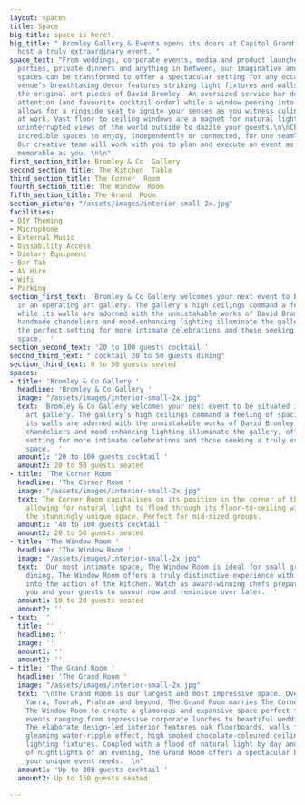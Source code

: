 ```yaml
---
layout: spaces
title: Space
big-title: space is here!
big_title: " Bromley Gallery & Events opens its doors at Capitol Grand for you to
  host a truly extraordinary event. "
space_text: "From weddings, corporate events, media and product launches, birthday
  parties, private dinners and anything in between, our imaginative and versatile
  spaces can be transformed to offer a spectacular setting for any occasion. \n\nThe
  venue’s breathtaking decor features striking light fixtures and walls dripping with
  the original art pieces of David Bromley. An oversized service bar demands your
  attention (and favourite cocktail order) while a window peering into the kitchen
  allows for a ringside seat to ignite your senses as you witness culinary masters
  at work. Vast floor to ceiling windows are a magnet for natural light and invite
  uninterrupted views of the world outside to dazzle your guests.\n\nChoose from four
  incredible spaces to enjoy, independently or connected, for one seamless event.
  Our creative team will work with you to plan and execute an event as unique and
  memorable as you. \n\n"
first_section_title: Bromley & Co  Gallery
second_section_title: The Kitchen  Table
third_section_title: The Corner  Room
fourth_section_title: The Window  Room
fifth_section_title: The Grand  Room
section_picture: "/assets/images/interior-small-2x.jpg"
facilities:
- DIY Theming
- Microphone
- External Music
- Dissability Access
- Dietary Equipment
- Bar Tab
- AV Hire
- Wifi
- Parking
section_first_text: 'Bromley & Co Gallery welcomes your next event to be situated
  in an operating art gallery. The gallery’s high ceilings command a feeling of spaciousness
  while its walls are adorned with the unmistakable works of David Bromley. Striking
  handmade chandeliers and mood-enhancing lighting illuminate the gallery, offering
  the perfect setting for more intimate celebrations and those seeking a truly extraordinary
  space.  '
section_second_text: '20 to 100 guests cocktail '
second_third_text: " cocktail 20 to 50 guests dining"
section_third_text: 0 to 50 guests seated
spaces:
- title: 'Bromley & Co Gallery '
  headline: 'Bromley & Co Gallery '
  image: "/assets/images/interior-small-2x.jpg"
  text: 'Bromley & Co Gallery welcomes your next event to be situated in an operating
    art gallery. The gallery’s high ceilings command a feeling of spaciousness while
    its walls are adorned with the unmistakable works of David Bromley. Striking handmade
    chandeliers and mood-enhancing lighting illuminate the gallery, offering the perfect
    setting for more intimate celebrations and those seeking a truly extraordinary
    space.  '
  amount1: '20 to 100 guests cocktail '
  amount2: 20 to 50 guests seated
- title: 'The Corner Room '
  headline: 'The Corner Room '
  image: "/assets/images/interior-small-2x.jpg"
  text: The Corner Room capitalises on its position in the corner of the building
    allowing for natural light to flood through its floor-to-ceiling windows illuminating
    the stunningly unique space. Perfect for mid-sized groups.
  amount1: '40 to 100 guests cocktail '
  amount2: 20 to 50 guests seated
- title: 'The Window Room '
  headline: 'The Window Room '
  image: "/assets/images/interior-small-2x.jpg"
  text: 'Our most intimate space, The Window Room is ideal for small groups and private
    dining. The Window Room offers a truly distinctive experience with a window peering
    into the action of the kitchen. Watch as award-winning chefs prepare a meal for
    you and your guests to savour now and reminisce over later.  '
  amount1: 10 to 20 guests seated
  amount2: ''
- text: ''
  title: ''
  headline: ''
  image: ''
  amount1: ''
  amount2: ''
- title: 'The Grand Room '
  headline: 'The Grand Room '
  image: "/assets/images/interior-small-2x.jpg"
  text: "\nThe Grand Room is our largest and most impressive space. Overlooking South
    Yarra, Toorak, Prahran and beyond, The Grand Room marries The Corner Room and
    The Window Room to create a glamorous and expansive space perfect for larger scale
    events ranging from impressive corporate lunches to beautiful wedding receptions.
    The elaborate design-led interior features oak floorboards, walls fixed with a
    gleaming water-ripple effect, high smoked chocolate-coloured ceilings and dazzling
    lighting fixtures. Coupled with a flood of natural light by day and the shimmer
    of nightlights of an evening, The Grand Room offers a spectacular backdrop for
    your unique event needs.  \n"
  amount1: 'Up to 300 guests cocktail '
  amount2: Up to 150 guests seated

---
```

